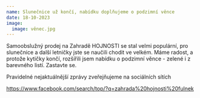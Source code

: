 ```yaml
---
name: Slunečnice už končí, nabídku doplňujeme o podzimní věnce
date: 18-10-2023
image:
  image: věnec.jpg
---
```

Samoobslužný prodej na Zahradě HOJNOSTI se stal velmi populární, pro slunečnice a další letničky jste se naučili chodit ve velkém. Máme radost, a protože kytičky končí, rozšířili jsem nabídku o podzimní věnce - zelené i z barevného listí. Zastavte se.

Pravidelné nejaktuálnější zprávy zveřejňujeme na sociálních sítích 

https://www.facebook.com/search/top/?q=zahrada%20hojnosti%20fulnek